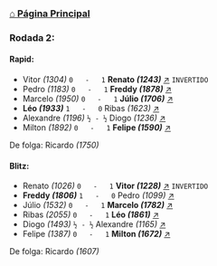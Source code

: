 ### [⌂ Página Principal](https://grupo-de-xadrez.github.io/)

### Rodada 2:

#### Rapid:

* Vitor *(1304)* `0   -   1` **Renato *(1243)*** [↗](https://www.lichess.org/uoeqKY9M) `INVERTIDO`
* Pedro *(1183)* `0   -   1` **Freddy *(1878)*** [↗](https://www.lichess.org/7lTkPhIV) 
* Marcelo *(1950)* `0   -   1` **Júlio *(1706)*** [↗](https://www.lichess.org/t9BXx170) 
* **Léo *(1933)*** `1   -   0` Ribas *(1623)* [↗](https://www.lichess.org/MpK0U206) 
* Alexandre *(1196)* `½ - ½` Diogo *(1236)* [↗](https://www.lichess.org/H9GhqhfH) 
* Milton *(1892)* `0   -   1` **Felipe *(1590)*** [↗](https://www.lichess.org/dVbOLTNR) 

De folga: Ricardo *(1750)*

#### Blitz:

* Renato *(1026)* `0   -   1` **Vitor *(1228)*** [↗](https://www.lichess.org/8D1HswlL) `INVERTIDO`
* **Freddy *(1806)*** `1   -   0` Pedro *(1099)* [↗](https://www.lichess.org/3GCiQUZb) 
* Júlio *(1532)* `0   -   1` **Marcelo *(1782)*** [↗](https://www.lichess.org/bLg3vsmi) 
* Ribas *(2055)* `0   -   1` **Léo *(1861)*** [↗](https://www.lichess.org/2aruQaIu) 
* Diogo *(1493)* `½ - ½` Alexandre *(1165)* [↗](https://www.lichess.org/JLLAkhLx) 
* Felipe *(1387)* `0   -   1` **Milton *(1672)*** [↗](https://www.lichess.org/DJGNYvmh) 

De folga: Ricardo *(1607)*

